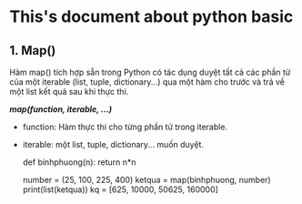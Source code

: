 # This's document about python basic
## 1. Map()

Hàm map() tích hợp sẵn trong Python có tác dụng duyệt tất cả các phần tử của một iterable (list, tuple, dictionary...) qua một hàm cho trước và trả về một list kết quả sau khi thực thi.

***map(function, iterable, ...)***
- function: Hàm thực thi cho từng phần tử trong iterable.
- iterable: một list, tuple, dictionary... muốn duyệt.

    def binhphuong(n):
    return n*n

    number = (25, 100, 225, 400)
    ketqua = map(binhphuong, number)
    print(list(ketqua))
    kq = [625, 10000, 50625, 160000]